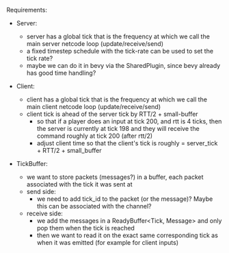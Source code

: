 
Requirements:

- Server:
  - server has a global tick that is the frequency at which we call the main server netcode loop (update/receive/send)
  - a fixed timestep schedule with the tick-rate can be used to set the tick rate?
  - maybe we can do it in bevy via the SharedPlugin, since bevy already has good time handling?


- Client:
  - client has a global tick that is the frequency at which we call the main client netcode loop (update/receive/send)
  - client tick is ahead of the server tick by RTT/2 + small-buffer
    - so that if a player does an input at tick 200, and rtt is 4 ticks, then the server is currently at tick 198
      and they will receive the command roughly at tick 200 (after rtt/2)
    - adjust client time so that the client's tick is roughly = server_tick + RTT/2 + small_buffer


- TickBuffer:
  - we want to store packets (messages?) in a buffer, each packet associated with the tick it was sent at
  - send side:
    - we need to add tick_id to the packet (or the message)? Maybe this can be associated with the channel?
  - receive side:
    - we add the messages in a ReadyBuffer<Tick, Message> and only pop them when the tick is reached
    - then we want to read it on the exact same corresponding tick as when it was emitted (for example for client inputs)
